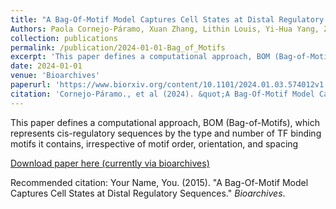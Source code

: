 ```yaml
---
title: "A Bag-Of-Motif Model Captures Cell States at Distal Regulatory Sequences"
Authors: Paola Cornejo-Páramo, Xuan Zhang, Lithin Louis, Yi-Hua Yang, Zelun Li, David Humphreys, Emily S. Wong
collection: publications
permalink: /publication/2024-01-01-Bag_of_Motifs
excerpt: 'This paper defines a computational approach, BOM (Bag-of-Motifs), which represents cis-regulatory sequences by the type and number of TF binding motifs it contains, irrespective of motif order, orientation, and spacing'
date: 2024-01-01
venue: 'Bioarchives'
paperurl: 'https://www.biorxiv.org/content/10.1101/2024.01.03.574012v1.full'
citation: 'Cornejo-Páramo., et al (2024). &quot;A Bag-Of-Motif Model Captures Cell States at Distal Regulatory Sequences.&quot; <i>Bioarchives</i>.'
---
```

This paper defines a computational approach, BOM (Bag-of-Motifs), which represents cis-regulatory sequences by the type and number of TF binding motifs it contains, irrespective of motif order, orientation, and spacing



[Download paper here (currently via bioarchives)](https://www.biorxiv.org/content/10.1101/2024.01.03.574012v1.full)

Recommended citation: Your Name, You. (2015). "A Bag-Of-Motif Model Captures Cell States at Distal Regulatory Sequences." <i>Bioarchives</i>.